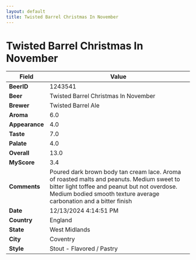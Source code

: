 ```yaml
---
layout: default
title: Twisted Barrel Christmas In November
---
```


# Twisted Barrel Christmas In November

| Field         | Value     |
|---------------|-----------|
| **BeerID** | 1243541 |
| **Beer** | Twisted Barrel Christmas In November |
| **Brewer** | Twisted Barrel Ale |
| **Aroma** | 6.0 |
| **Appearance** | 4.0 |
| **Taste** | 7.0 |
| **Palate** | 4.0 |
| **Overall** | 13.0 |
| **MyScore** | 3.4 |
| **Comments** | Poured dark brown body tan cream lace.  Aroma of roasted malts and peanuts.  Medium sweet to bitter light toffee and peanut but not overdose.  Medium bodied smooth texture average carbonation and a bitter finish  |
| **Date** | 12/13/2024 4:14:51 PM |
| **Country** | England |
| **State** | West Midlands |
| **City** | Coventry |
| **Style** | Stout - Flavored / Pastry |
